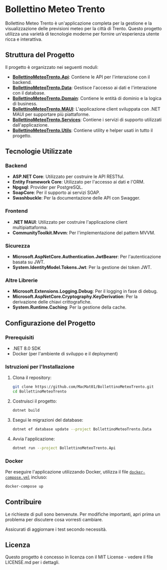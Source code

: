 ﻿# Bollettino Meteo Trento

Bollettino Meteo Trento è un'applicazione completa per la gestione e la visualizzazione delle previsioni meteo per la città di Trento. Questo progetto utilizza una varietà di tecnologie moderne per fornire un'esperienza utente ricca e interattiva.

## Struttura del Progetto

Il progetto è organizzato nei seguenti moduli:

- **[BollettinoMeteoTrento.Api](BollettinoMeteoTrento.Api/BollettinoMeteoTrento.Api.csproj)**: Contiene le API per l'interazione con il backend.
- **[BollettinoMeteoTrento.Data](BollettinoMeteoTrento.Data/BollettinoMeteoTrento.Data.csproj)**: Gestisce l'accesso ai dati e l'interazione con il database.
- **[BollettinoMeteoTrento.Domain](BollettinoMeteoTrento.Domain/BollettinoMeteoTrento.Domain.csproj)**: Contiene le entità di dominio e la logica di business.
- **[BollettinoMeteoTrento.MAUI](BollettinoMeteoTrento.MAUI/BollettinoMeteoTrento.MAUI.csproj)**: L'applicazione client sviluppata con .NET MAUI per supportare più piattaforme.
- **[BollettinoMeteoTrento.Services](BollettinoMeteoTrento.Services/BollettinoMeteoTrento.Services.csproj)**: Contiene i servizi di supporto utilizzati dall'applicazione.
- **[BollettinoMeteoTrento.Utils](BollettinoMeteoTrento.Utils/BollettinoMeteoTrento.Utils.csproj)**: Contiene utility e helper usati in tutto il progetto.

## Tecnologie Utilizzate

### Backend

- **ASP.NET Core**: Utilizzato per costruire le API RESTful.
- **Entity Framework Core**: Utilizzato per l'accesso ai dati e l'ORM.
- **Npgsql**: Provider per PostgreSQL.
- **SoapCore**: Per il supporto ai servizi SOAP.
- **Swashbuckle**: Per la documentazione delle API con Swagger.

### Frontend

- **.NET MAUI**: Utilizzato per costruire l'applicazione client multipiattaforma.
- **CommunityToolkit.Mvvm**: Per l'implementazione del pattern MVVM.

### Sicurezza

- **Microsoft.AspNetCore.Authentication.JwtBearer**: Per l'autenticazione basata su JWT.
- **System.IdentityModel.Tokens.Jwt**: Per la gestione dei token JWT.

### Altre Librerie

- **Microsoft.Extensions.Logging.Debug**: Per il logging in fase di debug.
- **Microsoft.AspNetCore.Cryptography.KeyDerivation**: Per la derivazione delle chiavi crittografiche.
- **System.Runtime.Caching**: Per la gestione della cache.

## Configurazione del Progetto

### Prerequisiti

- .NET 8.0 SDK
- Docker (per l'ambiente di sviluppo e il deployment)

### Istruzioni per l'Installazione

1. Clona il repository:
    ```sh
    git clone https://github.com/MacMat01/BollettinoMeteoTrento.git
    cd BollettinoMeteoTrento
    ```

2. Costruisci il progetto:
    ```sh
    dotnet build
    ```

3. Esegui le migrazioni del database:
    ```sh
    dotnet ef database update --project BollettinoMeteoTrento.Data
    ```

4. Avvia l'applicazione:
    ```sh
    dotnet run --project BollettinoMeteoTrento.Api
    ```

### Docker

Per eseguire l'applicazione utilizzando Docker, utilizza il file [`docker-compose.yml`](docker-compose.yml) incluso:

```sh
docker-compose up
```

## Contribuire

Le richieste di pull sono benvenute. Per modifiche importanti, apri prima un problema per discutere cosa vorresti cambiare.

Assicurati di aggiornare i test secondo necessità.

## Licenza
Questo progetto è concesso in licenza con il MIT License - vedere il file LICENSE.md per i dettagli.

